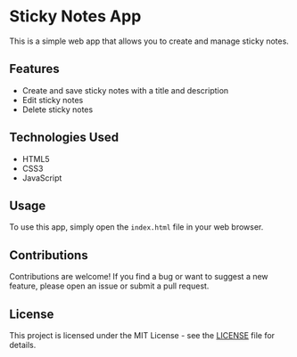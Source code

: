 # Sticky Notes App

This is a simple web app that allows you to create and manage sticky notes.

## Features

- Create and save sticky notes with a title and description
- Edit sticky notes
- Delete sticky notes

## Technologies Used

- HTML5
- CSS3
- JavaScript

## Usage

To use this app, simply open the `index.html` file in your web browser.

## Contributions

Contributions are welcome! If you find a bug or want to suggest a new feature, please open an issue or submit a pull request.

## License

This project is licensed under the MIT License - see the [LICENSE](LICENSE) file for details.

